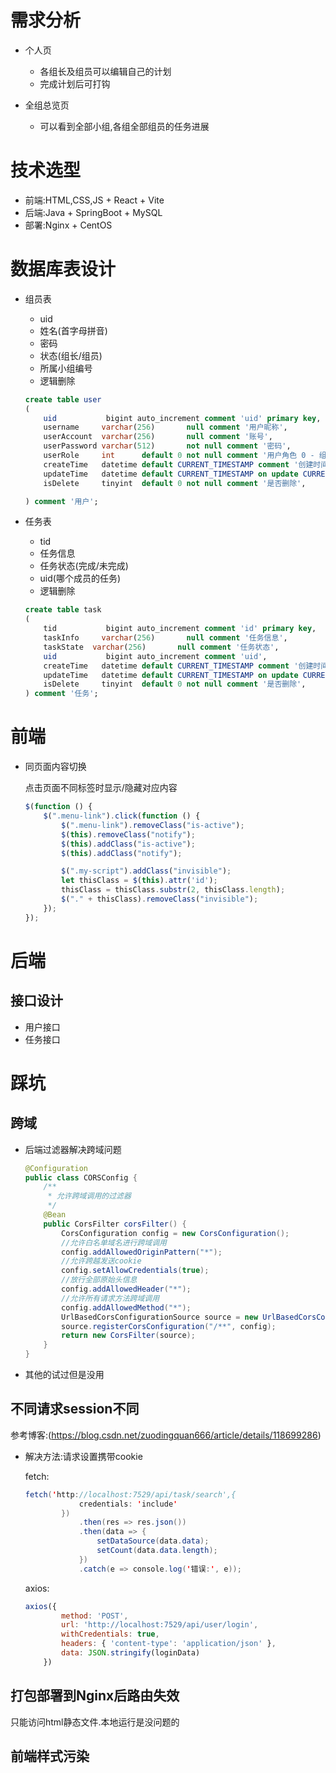 # 需求分析

- 个人页
  - 各组长及组员可以编辑自己的计划
  - 完成计划后可打钩

- 全组总览页
  - 可以看到全部小组,各组全部组员的任务进展

# 技术选型

- 前端:HTML,CSS,JS + React + Vite
- 后端:Java + SpringBoot + MySQL
- 部署:Nginx + CentOS

# 数据库表设计

- 组员表
  - uid
  - 姓名(首字母拼音)
  - 密码
  - 状态(组长/组员)
  - 所属小组编号
  - 逻辑删除
  
  ```sql
  create table user
  (
      uid           bigint auto_increment comment 'uid' primary key,
      username     varchar(256)       null comment '用户昵称',
      userAccount  varchar(256)       null comment '账号',
      userPassword varchar(512)       not null comment '密码',
      userRole     int      default 0 not null comment '用户角色 0 - 组员 1 - 组长 2 - 导师',
      createTime   datetime default CURRENT_TIMESTAMP comment '创建时间',
      updateTime   datetime default CURRENT_TIMESTAMP on update CURRENT_TIMESTAMP,
      isDelete     tinyint  default 0 not null comment '是否删除',
  
  ) comment '用户';
  ```
  
  
  
- 任务表
  - tid
  - 任务信息
  - 任务状态(完成/未完成)
  - uid(哪个成员的任务)
  - 逻辑删除
  
  ```sql
  create table task
  (
      tid           bigint auto_increment comment 'id' primary key,
      taskInfo     varchar(256)       null comment '任务信息',
      taskState  varchar(256)       null comment '任务状态',
      uid           bigint auto_increment comment 'uid',
      createTime   datetime default CURRENT_TIMESTAMP comment '创建时间',
      updateTime   datetime default CURRENT_TIMESTAMP on update CURRENT_TIMESTAMP,
      isDelete     tinyint  default 0 not null comment '是否删除',
  ) comment '任务';
  ```
  



# 前端

- 同页面内容切换

  点击页面不同标签时显示/隐藏对应内容

  ```javascript
  $(function () {
      $(".menu-link").click(function () {
          $(".menu-link").removeClass("is-active");
          $(this).removeClass("notify");
          $(this).addClass("is-active");
          $(this).addClass("notify");
  
          $(".my-script").addClass("invisible");
          let thisClass = $(this).attr('id');
          thisClass = thisClass.substr(2, thisClass.length);
          $("." + thisClass).removeClass("invisible");
      });
  });
  ```

  

# 后端

## 接口设计

- 用户接口
- 任务接口

# 踩坑

## 跨域

- 后端过滤器解决跨域问题

  ```java
  @Configuration
  public class CORSConfig {
      /**
       * 允许跨域调用的过滤器
       */
      @Bean
      public CorsFilter corsFilter() {
          CorsConfiguration config = new CorsConfiguration();
          //允许白名单域名进行跨域调用
          config.addAllowedOriginPattern("*");
          //允许跨越发送cookie
          config.setAllowCredentials(true);
          //放行全部原始头信息
          config.addAllowedHeader("*");
          //允许所有请求方法跨域调用
          config.addAllowedMethod("*");
          UrlBasedCorsConfigurationSource source = new UrlBasedCorsConfigurationSource();
          source.registerCorsConfiguration("/**", config);
          return new CorsFilter(source);
      }
  }
  ```

- 其他的试过但是没用

## 不同请求session不同

参考博客:(https://blog.csdn.net/zuodingquan666/article/details/118699286)

- 解决方法:请求设置携带cookie

  fetch:

  ```java
  fetch('http://localhost:7529/api/task/search',{
              credentials: 'include'
          })
              .then(res => res.json())
              .then(data => {
                  setDataSource(data.data);
                  setCount(data.data.length);
              })
              .catch(e => console.log('错误:', e));
  ```

  axios:

  ```javascript
  axios({
          method: 'POST',
          url: 'http://localhost:7529/api/user/login',
          withCredentials: true,
          headers: { 'content-type': 'application/json' },
          data: JSON.stringify(loginData)
      })
  ```

## 打包部署到Nginx后路由失效

只能访问html静态文件.本地运行是没问题的

## 前端样式污染